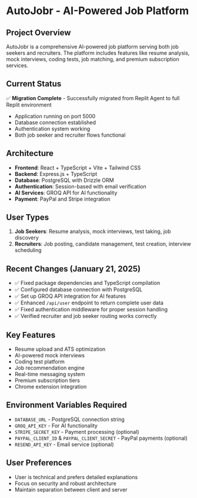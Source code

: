 # AutoJobr - AI-Powered Job Platform

## Project Overview
AutoJobr is a comprehensive AI-powered job platform serving both job seekers and recruiters. The platform includes features like resume analysis, mock interviews, coding tests, job matching, and premium subscription services.

## Current Status
✅ **Migration Complete** - Successfully migrated from Replit Agent to full Replit environment
- Application running on port 5000
- Database connection established
- Authentication system working
- Both job seeker and recruiter flows functional

## Architecture
- **Frontend**: React + TypeScript + Vite + Tailwind CSS
- **Backend**: Express.js + TypeScript
- **Database**: PostgreSQL with Drizzle ORM
- **Authentication**: Session-based with email verification
- **AI Services**: GROQ API for AI functionality
- **Payment**: PayPal and Stripe integration

## User Types
1. **Job Seekers**: Resume analysis, mock interviews, test taking, job discovery
2. **Recruiters**: Job posting, candidate management, test creation, interview scheduling

## Recent Changes (January 21, 2025)
- ✅ Fixed package dependencies and TypeScript compilation
- ✅ Configured database connection with PostgreSQL
- ✅ Set up GROQ API integration for AI features
- ✅ Enhanced `/api/user` endpoint to return complete user data
- ✅ Fixed authentication middleware for proper session handling
- ✅ Verified recruiter and job seeker routing works correctly

## Key Features
- Resume upload and ATS optimization
- AI-powered mock interviews
- Coding test platform
- Job recommendation engine
- Real-time messaging system
- Premium subscription tiers
- Chrome extension integration

## Environment Variables Required
- `DATABASE_URL` - PostgreSQL connection string
- `GROQ_API_KEY` - For AI functionality
- `STRIPE_SECRET_KEY` - Payment processing (optional)
- `PAYPAL_CLIENT_ID` & `PAYPAL_CLIENT_SECRET` - PayPal payments (optional)
- `RESEND_API_KEY` - Email service (optional)

## User Preferences
- User is technical and prefers detailed explanations
- Focus on security and robust architecture
- Maintain separation between client and server